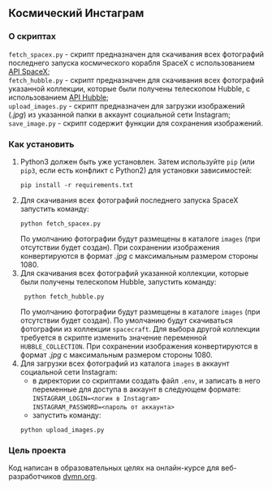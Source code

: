 ## Космический Инстаграм
### О скриптах
`fetch_spacex.py` - скрипт предназначен для скачивания всех фотографий последнего запуска
космического корабля SpaceX с использованием [API SpaceX](https://github.com/r-spacex/SpaceX-API);  
`fetch_hubble.py` - скрипт предназначен для скачивания всех фотографий указанной коллекции,
которые были получены телескопом Hubble, с использованием [API Hubble](http://hubblesite.org/api/documentation);  
`upload_images.py` - скрипт предназначен для загрузки изображений (*.jpg*) из указанной папки в аккаунт социальной
сети Instagram;  
`save_image.py` - скрипт содержит функции для сохранения изображений.

### Как установить

1. Python3 должен быть уже установлен. 
Затем используйте `pip` (или `pip3`, если есть конфликт с Python2) для установки зависимостей:
    ```console
    pip install -r requirements.txt
    ```
2. Для скачивания всех фотографий последнего запуска SpaceX запустить команду:
    ```console
    python fetch_spacex.py
    ```
   По умолчанию фотографии будут размещены в каталоге `images` (при отсутствии будет создан). При сохранении изображения 
   конвертируются в формат *.jpg* с максимальным размером стороны 1080.
3. Для скачивания всех фотографий указанной коллекции, которые были получены телескопом Hubble, 
    запустить команду:
   ```console
    python fetch_hubble.py
    ```
    По умолчанию фотографии будут размещены в каталоге `images` (при отсутствии будет создан). По умолчанию 
    будут скачиваться фотографии из коллекции `spacecraft`. Для выбора другой коллекции 
    требуется в скрипте изменить значение переменной `HUBBLE_COLLECTION`. При сохранении изображения 
    конвертируются в формат *.jpg* с максимальным размером стороны 1080.
4. Для загрузки всех фотографий из каталога `images` в аккаунт социальной сети Instagram:
    * в директории со скриптами создать файл `.env`, и записать в него переменные для доступа в аккаунт
    в следующем формате:  
      `INSTAGRAM_LOGIN=<логин в Instagram>`  
      `INSTAGRAM_PASSWORD=<пароль от аккаунта>`
    * запустить команду:
    ```console
    python upload_images.py
    ```
### Цель проекта

Код написан в образовательных целях на онлайн-курсе для веб-разработчиков [dvmn.org](https://dvmn.org/).